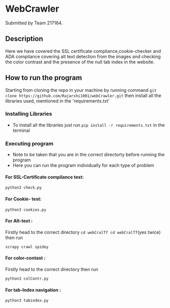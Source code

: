 # WebCrawler

Submitted by Team 217164.

## Description

Here we have covered the SSL certificate compliance,cookie-checker and ADA compilance covering alt text detection from the images and checking the color contrast and the presence of the null tab index in the website.

## How to run the program
Starting from cloning the repo in your machine by running command
`git clone https://github.com/Rajarshi1001/webCrawler.git`
then install all the libraries used, mentioned in the 'requirements.txt'

### Installing Libraries

* To install all the libraries just run `pip install -r requirements.txt` in the terminal

### Executing program

* Note to be taken that you are in the correct directorty before running the program
* Here you can run the program individually for each type of problem
#### For SSL-Certificate compilance test:
```
python3 check.py
```
#### For Cookie- test:
```
python3 cookies.py
```
#### For Alt-text :
Firstly head to the correct directory `cd webCralTf cd webCralTf`(yes twice) then run
```
scrapy crawl spidey
```
#### For color-contast :
Firstly head to the correct directory then run
```
python3 colContr.py
```
#### For tab-Index navigation :
```
python3 tabindex.py
```
